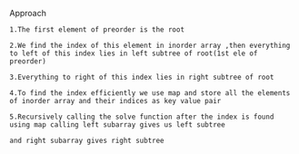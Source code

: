 Approach

    1.The first element of preorder is the root

    2.We find the index of this element in inorder array ,then everything to left of this index lies in left subtree of root(1st ele of preorder)

    3.Everything to right of this index lies in right subtree of root

    4.To find the index efficiently we use map and store all the elements of inorder array and their indices as key value pair 

    5.Recursively calling the solve function after the index is found using map calling left subarray gives us left subtree

    and right subarray gives right subtree